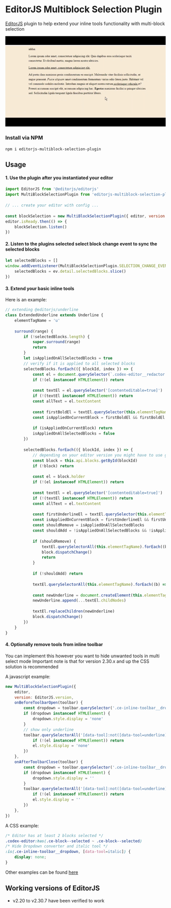 # EditorJS Multiblock Selection Plugin

[EditorJS](https://editorjs.io) plugin to help extend your inline tools functionality with multi-block selection

![](./assets/example.gif)

### Install via NPM

```shell
npm i editorjs-multiblock-selection-plugin
```

## Usage

#### 1. Use the plugin after you instantiated your editor

```js
import EditorJS from '@editorjs/editorjs'
import MultiBlockSelectionPlugin from 'editorjs-multiblock-selection-plugin'

// ... create your editor with config ...

const blockSelection = new MultiBlockSelectionPlugin({ editor, version: EditorJS.version })
editor.isReady.then(() => {
    blockSelection.listen()
})
```

#### 2. Listen to the plugins selected select block change event to sync the selected blocks

```js
let selectedBlocks = []
window.addEventListener(MultiBlockSelectionPlugin.SELECTION_CHANGE_EVENT, (ev) => {
    selectedBlocks = ev.detail.selectedBlocks.slice()
})
```

#### 3. Extend your basic inline tools

Here is an example:

```js
// extending @editorjs/underline
class ExtendedUnderline extends Underline {
    elementTagName = 'u'

    surround(range) {
        if (!selectedBlocks.length) {
            super.surround(range)
            return
        }
        let isAppliedOnAllSelectedBlocks = true
        // verify if it is applied to all selected blocks
        selectedBlocks.forEach(({ blockId, index }) => {
            const el = document.querySelector(`.codex-editor__redactor .ce-block:nth-child(${index + 1})`)
            if (!(el instanceof HTMLElement)) return

            const textEl = el.querySelector('[contenteditable=true]')
            if (!(textEl instanceof HTMLElement)) return
            const allText = el.textContent

            const firstBoldEl = textEl.querySelector(this.elementTagName)
            const isAppliedOnCurrentBlock = firstBoldEl && firstBoldEl.textContent == allText

            if (isAppliedOnCurrentBlock) return
            isAppliedOnAllSelectedBlocks = false
        })

        selectedBlocks.forEach(({ blockId, index }) => {
            // depending on your editor version you might have to use getByIndex();
            const block = this.api.blocks.getById(blockId)
            if (!block) return

            const el = block.holder
            if (!(el instanceof HTMLElement)) return

            const textEl = el.querySelector('[contenteditable=true]')
            if (!(textEl instanceof HTMLElement)) return
            const allText = el.textContent

            const firstUnderlineEl = textEl.querySelector(this.elementTagName)
            const isAppliedOnCurrentBlock = firstUnderlineEl && firstUnderlineEl.textContent == allText
            const shouldRemove = isAppliedOnAllSelectedBlocks
            const shouldAdd = !isAppliedOnAllSelectedBlocks && !isAppliedOnCurrentBlock

            if (shouldRemove) {
                textEl.querySelectorAll(this.elementTagName).forEach((b) => b.replaceWith(...b.childNodes))
                block.dispatchChange()
                return
            }

            if (!shouldAdd) return

            textEl.querySelectorAll(this.elementTagName).forEach((b) => b.replaceWith(...b.childNodes))

            const newUnderline = document.createElement(this.elementTagName)
            newUnderline.append(...textEl.childNodes)

            textEl.replaceChildren(newUnderline)
            block.dispatchChange()
        })
    }
}
```

#### 4. Optionally remove tools from inline toolbar

You can implement this however you want to hide unwanted tools in multi select mode
Important note is that for version 2.30.x and up the CSS solution is recommended

A javascript example:

```js
new MultiBlockSelectionPlugin({
    editor,
    version: EditorJS.version,
    onBeforeToolbarOpen(toolbar) {
        const dropdown = toolbar.querySelector('.ce-inline-toolbar__dropdown')
        if (dropdown instanceof HTMLElement) {
            dropdown.style.display = 'none'
        }
        // show only underline
        toolbar.querySelectorAll('[data-tool]:not([data-tool=underline])').forEach((el) => {
            if (!(el instanceof HTMLElement)) return
            el.style.display = 'none'
        })
    },
    onAfterToolbarClose(toolbar) {
        const dropdown = toolbar.querySelector('.ce-inline-toolbar__dropdown')
        if (dropdown instanceof HTMLElement) {
            dropdown.style.display = ''
        }
        toolbar.querySelectorAll('[data-tool]:not([data-tool=underline])').forEach((el) => {
            if (!(el instanceof HTMLElement)) return
            el.style.display = ''
        })
    },
})
```

A CSS example:

```css
/* Editor has at least 2 blocks selected */
.codex-editor:has(.ce-block--selected ~ .ce-block--selected) 
/* Hide Dropdown converter and italic tool */
:is(.ce-inline-toolbar__dropdown, [data-tool=italic]) {
    display: none;
}
```

Other examples can be found [here](https://github.com/sebmeister2077/editorjs-multiblock-selection-plugin/tree/main/examples)

## Working versions of EditorJS

-   v2.20 to v2.30.7 have been verified to work
